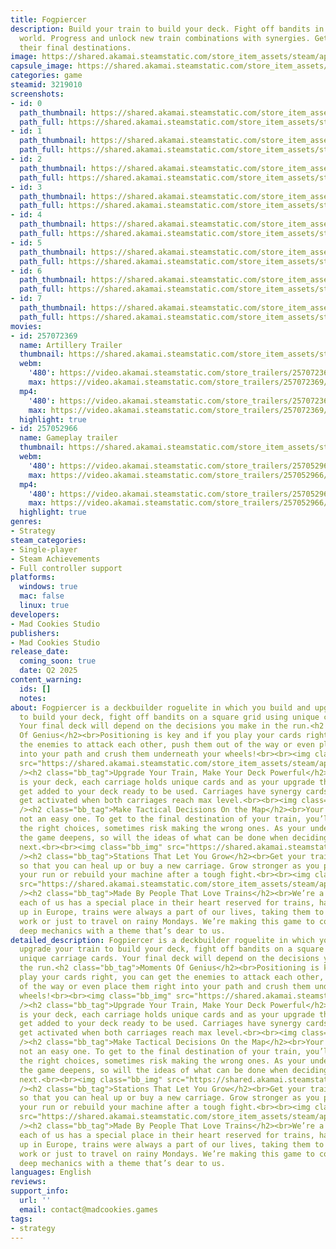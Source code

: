 ```yaml
---
title: Fogpiercer
description: Build your train to build your deck. Fight off bandits in a post apocalyptic
  world. Progress and unlock new train combinations with synergies. Get drivers to
  their final destinations.
image: https://shared.akamai.steamstatic.com/store_item_assets/steam/apps/3219010/header.jpg?t=1731662923
capsule_image: https://shared.akamai.steamstatic.com/store_item_assets/steam/apps/3219010/ea3927372dd60d85acbf6914b5aa1fa8ae85df34/capsule_231x87.jpg?t=1731662923
categories: game
steamid: 3219010
screenshots:
- id: 0
  path_thumbnail: https://shared.akamai.steamstatic.com/store_item_assets/steam/apps/3219010/ss_a13960adeb4b317aca7b3bdbbb9196a99cf74e43.600x338.jpg?t=1731662923
  path_full: https://shared.akamai.steamstatic.com/store_item_assets/steam/apps/3219010/ss_a13960adeb4b317aca7b3bdbbb9196a99cf74e43.1920x1080.jpg?t=1731662923
- id: 1
  path_thumbnail: https://shared.akamai.steamstatic.com/store_item_assets/steam/apps/3219010/ss_2312dc2046bee1b4dcf82b78aea313c1d68cf4ea.600x338.jpg?t=1731662923
  path_full: https://shared.akamai.steamstatic.com/store_item_assets/steam/apps/3219010/ss_2312dc2046bee1b4dcf82b78aea313c1d68cf4ea.1920x1080.jpg?t=1731662923
- id: 2
  path_thumbnail: https://shared.akamai.steamstatic.com/store_item_assets/steam/apps/3219010/ss_f559dd53d8513ce765dc822cd93ee47da92d9a85.600x338.jpg?t=1731662923
  path_full: https://shared.akamai.steamstatic.com/store_item_assets/steam/apps/3219010/ss_f559dd53d8513ce765dc822cd93ee47da92d9a85.1920x1080.jpg?t=1731662923
- id: 3
  path_thumbnail: https://shared.akamai.steamstatic.com/store_item_assets/steam/apps/3219010/ss_de2516f70fcf8ce2083476d6b7dedbf971d4ccfd.600x338.jpg?t=1731662923
  path_full: https://shared.akamai.steamstatic.com/store_item_assets/steam/apps/3219010/ss_de2516f70fcf8ce2083476d6b7dedbf971d4ccfd.1920x1080.jpg?t=1731662923
- id: 4
  path_thumbnail: https://shared.akamai.steamstatic.com/store_item_assets/steam/apps/3219010/ss_38c299959d1edab27382b841c7e43da09479ae55.600x338.jpg?t=1731662923
  path_full: https://shared.akamai.steamstatic.com/store_item_assets/steam/apps/3219010/ss_38c299959d1edab27382b841c7e43da09479ae55.1920x1080.jpg?t=1731662923
- id: 5
  path_thumbnail: https://shared.akamai.steamstatic.com/store_item_assets/steam/apps/3219010/ss_912530ce15b03b609d98f2be4a1d7220ed9e67ba.600x338.jpg?t=1731662923
  path_full: https://shared.akamai.steamstatic.com/store_item_assets/steam/apps/3219010/ss_912530ce15b03b609d98f2be4a1d7220ed9e67ba.1920x1080.jpg?t=1731662923
- id: 6
  path_thumbnail: https://shared.akamai.steamstatic.com/store_item_assets/steam/apps/3219010/ss_008ffb30c03cfacb9b91245dfe8c803fec2c18b9.600x338.jpg?t=1731662923
  path_full: https://shared.akamai.steamstatic.com/store_item_assets/steam/apps/3219010/ss_008ffb30c03cfacb9b91245dfe8c803fec2c18b9.1920x1080.jpg?t=1731662923
- id: 7
  path_thumbnail: https://shared.akamai.steamstatic.com/store_item_assets/steam/apps/3219010/ss_965b3e2a1e7a69195cdc06ecf7a756cb170d494b.600x338.jpg?t=1731662923
  path_full: https://shared.akamai.steamstatic.com/store_item_assets/steam/apps/3219010/ss_965b3e2a1e7a69195cdc06ecf7a756cb170d494b.1920x1080.jpg?t=1731662923
movies:
- id: 257072369
  name: Artillery Trailer
  thumbnail: https://shared.akamai.steamstatic.com/store_item_assets/steam/apps/257072369/e98dbb44c31c0f8525bdde6c2a4fdf68278f504a/movie_600x337.jpg?t=1731356253
  webm:
    '480': https://video.akamai.steamstatic.com/store_trailers/257072369/movie480_vp9.webm?t=1731356253
    max: https://video.akamai.steamstatic.com/store_trailers/257072369/movie_max_vp9.webm?t=1731356253
  mp4:
    '480': https://video.akamai.steamstatic.com/store_trailers/257072369/movie480.mp4?t=1731356253
    max: https://video.akamai.steamstatic.com/store_trailers/257072369/movie_max.mp4?t=1731356253
  highlight: true
- id: 257052966
  name: Gameplay trailer
  thumbnail: https://shared.akamai.steamstatic.com/store_item_assets/steam/apps/257052966/movie.293x165.jpg?t=1726829124
  webm:
    '480': https://video.akamai.steamstatic.com/store_trailers/257052966/movie480_vp9.webm?t=1726829124
    max: https://video.akamai.steamstatic.com/store_trailers/257052966/movie_max_vp9.webm?t=1726829124
  mp4:
    '480': https://video.akamai.steamstatic.com/store_trailers/257052966/movie480.mp4?t=1726829124
    max: https://video.akamai.steamstatic.com/store_trailers/257052966/movie_max.mp4?t=1726829124
  highlight: true
genres:
- Strategy
steam_categories:
- Single-player
- Steam Achievements
- Full controller support
platforms:
  windows: true
  mac: false
  linux: true
developers:
- Mad Cookies Studio
publishers:
- Mad Cookies Studio
release_date:
  coming_soon: true
  date: Q2 2025
content_warning:
  ids: []
  notes:
about: Fogpiercer is a deckbuilder roguelite in which you build and upgrade your train
  to build your deck, fight off bandits on a square grid using unique carriage cards.
  Your final deck will depend on the decisions you make in the run.<h2 class="bb_tag">Moments
  Of Genius</h2><br>Positioning is key and if you play your cards right, you can get
  the enemies to attack each other, push them out of the way or even place them right
  into your path and crush them underneath your wheels!<br><br><img class="bb_img"
  src="https://shared.akamai.steamstatic.com/store_item_assets/steam/apps/3219010/extras/genius.gif?t=1731662923"
  /><h2 class="bb_tag">Upgrade Your Train, Make Your Deck Powerful</h2><br>Your train
  is your deck, each carriage holds unique cards and as your upgrade them, new cards
  get added to your deck ready to be used. Carriages have synergy cards too, which
  get activated when both carriages reach max level.<br><br><img class="bb_img" src="https://shared.akamai.steamstatic.com/store_item_assets/steam/apps/3219010/extras/strong-train.gif?t=1731662923"
  /><h2 class="bb_tag">Make Tactical Decisions On the Map</h2><br>Your journey is
  not an easy one. To get to the final destination of your train, you’ll have to make
  the right choices, sometimes risk making the wrong ones. As your understanding of
  the game deepens, so will the ideas of what can be done when deciding where to go
  next.<br><br><img class="bb_img" src="https://shared.akamai.steamstatic.com/store_item_assets/steam/apps/3219010/extras/map.gif?t=1731662923"
  /><h2 class="bb_tag">Stations That Let You Grow</h2><br>Get your train to a station
  so that you can heal up or buy a new carriage. Grow stronger as you progress through
  your run or rebuild your machine after a tough fight.<br><br><img class="bb_img"
  src="https://shared.akamai.steamstatic.com/store_item_assets/steam/apps/3219010/extras/stations.gif?t=1731662923"
  /><h2 class="bb_tag">Made By People That Love Trains</h2><br>We’re a tiny team and
  each of us has a special place in their heart reserved for trains, having grown
  up in Europe, trains were always a part of our lives, taking them to get to school,
  work or just to travel on rainy Mondays. We’re making this game to connect meaningful,
  deep mechanics with a theme that’s dear to us.
detailed_description: Fogpiercer is a deckbuilder roguelite in which you build and
  upgrade your train to build your deck, fight off bandits on a square grid using
  unique carriage cards. Your final deck will depend on the decisions you make in
  the run.<h2 class="bb_tag">Moments Of Genius</h2><br>Positioning is key and if you
  play your cards right, you can get the enemies to attack each other, push them out
  of the way or even place them right into your path and crush them underneath your
  wheels!<br><br><img class="bb_img" src="https://shared.akamai.steamstatic.com/store_item_assets/steam/apps/3219010/extras/genius.gif?t=1731662923"
  /><h2 class="bb_tag">Upgrade Your Train, Make Your Deck Powerful</h2><br>Your train
  is your deck, each carriage holds unique cards and as your upgrade them, new cards
  get added to your deck ready to be used. Carriages have synergy cards too, which
  get activated when both carriages reach max level.<br><br><img class="bb_img" src="https://shared.akamai.steamstatic.com/store_item_assets/steam/apps/3219010/extras/strong-train.gif?t=1731662923"
  /><h2 class="bb_tag">Make Tactical Decisions On the Map</h2><br>Your journey is
  not an easy one. To get to the final destination of your train, you’ll have to make
  the right choices, sometimes risk making the wrong ones. As your understanding of
  the game deepens, so will the ideas of what can be done when deciding where to go
  next.<br><br><img class="bb_img" src="https://shared.akamai.steamstatic.com/store_item_assets/steam/apps/3219010/extras/map.gif?t=1731662923"
  /><h2 class="bb_tag">Stations That Let You Grow</h2><br>Get your train to a station
  so that you can heal up or buy a new carriage. Grow stronger as you progress through
  your run or rebuild your machine after a tough fight.<br><br><img class="bb_img"
  src="https://shared.akamai.steamstatic.com/store_item_assets/steam/apps/3219010/extras/stations.gif?t=1731662923"
  /><h2 class="bb_tag">Made By People That Love Trains</h2><br>We’re a tiny team and
  each of us has a special place in their heart reserved for trains, having grown
  up in Europe, trains were always a part of our lives, taking them to get to school,
  work or just to travel on rainy Mondays. We’re making this game to connect meaningful,
  deep mechanics with a theme that’s dear to us.
languages: English
reviews:
support_info:
  url: ''
  email: contact@madcookies.games
tags:
- strategy
---
```


